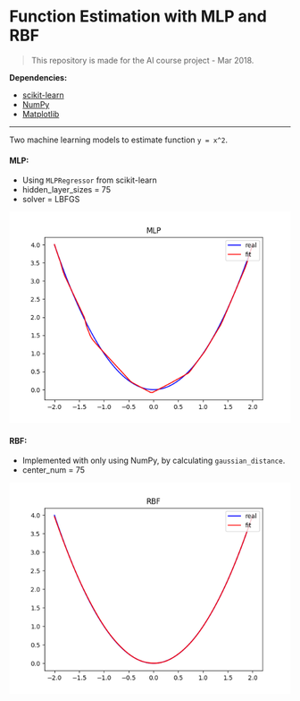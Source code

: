 # Function Estimation with MLP and RBF

> This repository is made for the AI course project - Mar 2018.

**Dependencies:**
- [scikit-learn](https://scikit-learn.org/stable/)
- [NumPy](https://numpy.org/)
- [Matplotlib](https://matplotlib.org/)

---

Two machine learning models to estimate function `y = x^2`.

#### MLP:
- Using `MLPRegressor` from scikit-learn
- hidden_layer_sizes = 75
- solver = LBFGS

![MLP](/results/MLP_estimation.png)

#### RBF:
- Implemented with only using NumPy, by calculating `gaussian_distance`.
- center_num = 75

![RBF](/results/RBF_estimation.png)
